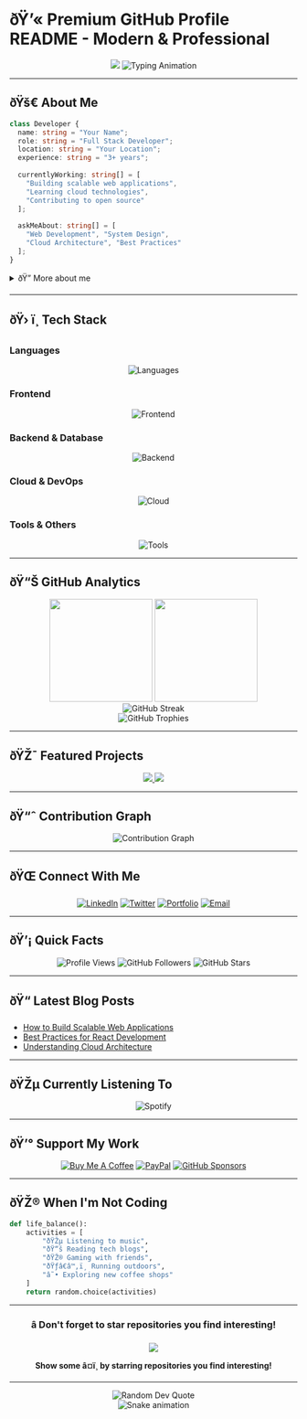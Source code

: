 # ðŸ’« Premium GitHub Profile README - Modern & Professional

<div align="center">

<!-- Dynamic Header with Clean Animation -->
<img src="https://capsule-render.vercel.app/api?type=waving&color=gradient&customColorList=6,11,20&height=200&section=header&text=YourName&fontSize=50&fontColor=fff&animation=fadeIn&fontAlign=50&desc=Full%20Stack%20Developer%20%7C%20Software%20Engineer&descSize=20&descAlign=50"/>

<!-- Professional Typing Animation -->
<img src="https://readme-typing-svg.demolab.com?font=Fira+Code&size=30&duration=3000&pause=1000&color=00D9FF&center=true&vCenter=true&width=600&height=100&lines=Welcome+to+my+Digital+Space+%F0%9F%91%8B;Full+Stack+Developer+%F0%9F%9A%80;Always+Learning+New+Technologies+%F0%9F%93%9A;Building+Amazing+Projects+%E2%9C%A8" alt="Typing Animation"/>

</div>

---

## ðŸš€ About Me

```typescript
class Developer {
  name: string = "Your Name";
  role: string = "Full Stack Developer";
  location: string = "Your Location";
  experience: string = "3+ years";
  
  currentlyWorking: string[] = [
    "Building scalable web applications",
    "Learning cloud technologies",
    "Contributing to open source"
  ];
  
  askMeAbout: string[] = [
    "Web Development", "System Design", 
    "Cloud Architecture", "Best Practices"
  ];
}
```

<details>
<summary>ðŸ” More about me</summary>

- ðŸ”­ Currently working on **NextGen Web Applications**
- ðŸŒ± Learning **Cloud Architecture** and **DevOps**
- ðŸ‘¯ Open to collaborate on **Open Source Projects**
- ðŸ’¬ Ask me about **React, Node.js, Python, AWS**
- ðŸ“« Reach me at: **your.email@domain.com**
- âš¡ Fun fact: **I love solving complex problems with simple solutions**

</details>

---

## ðŸ› ï¸ Tech Stack

### Languages
<p align="center">
  <img src="https://skillicons.dev/icons?i=js,ts,python,java,go,rust&theme=dark" alt="Languages" />
</p>

### Frontend
<p align="center">
  <img src="https://skillicons.dev/icons?i=react,vue,angular,nextjs,nuxt,svelte&theme=dark" alt="Frontend" />
</p>

### Backend & Database
<p align="center">
  <img src="https://skillicons.dev/icons?i=nodejs,express,django,fastapi,postgresql,mongodb&theme=dark" alt="Backend" />
</p>

### Cloud & DevOps
<p align="center">
  <img src="https://skillicons.dev/icons?i=aws,azure,docker,kubernetes,terraform,jenkins&theme=dark" alt="Cloud" />
</p>

### Tools & Others
<p align="center">
  <img src="https://skillicons.dev/icons?i=git,github,vscode,figma,linux,bash&theme=dark" alt="Tools" />
</p>

---

## ðŸ“Š GitHub Analytics

<div align="center">

<img height="180em" src="https://github-readme-stats.vercel.app/api?username=YourUsername&show_icons=true&count_private=true&theme=tokyonight&hide_border=true&bg_color=0D1117&title_color=00D9FF&icon_color=00D9FF&text_color=FFFFFF"/>

<img height="180em" src="https://github-readme-stats.vercel.app/api/top-langs/?username=YourUsername&layout=compact&theme=tokyonight&hide_border=true&bg_color=0D1117&title_color=00D9FF&text_color=FFFFFF&langs_count=8"/>

</div>

<div align="center">

<img src="https://github-readme-streak-stats.herokuapp.com/?user=YourUsername&theme=tokyonight&hide_border=true&background=0D1117&stroke=00D9FF&ring=00D9FF&fire=FF6B6B&currStreakLabel=00D9FF&sideLabels=FFFFFF&currStreakNum=FFFFFF&sideNums=FFFFFF&dates=FFFFFF" alt="GitHub Streak"/>

</div>

<div align="center">
  <img src="https://github-profile-trophy.vercel.app/?username=YourUsername&theme=tokyonight&no-frame=true&no-bg=true&margin-w=4&row=1&column=6" alt="GitHub Trophies"/>
</div>

---

## ðŸŽ¯ Featured Projects

<div align="center">

<a href="https://github.com/YourUsername/project1">
  <img src="https://github-readme-stats.vercel.app/api/pin/?username=YourUsername&repo=project1&theme=tokyonight&hide_border=true&bg_color=0D1117&title_color=00D9FF&text_color=FFFFFF"/>
</a>

<a href="https://github.com/YourUsername/project2">
  <img src="https://github-readme-stats.vercel.app/api/pin/?username=YourUsername&repo=project2&theme=tokyonight&hide_border=true&bg_color=0D1117&title_color=00D9FF&text_color=FFFFFF"/>
</a>

</div>

---

## ðŸ“ˆ Contribution Graph

<div align="center">
  <img src="https://github-readme-activity-graph.vercel.app/graph?username=YourUsername&theme=tokyo-night&hide_border=true&bg_color=0D1117&color=00D9FF&line=00D9FF&point=FF6B6B&area=true&area_color=00D9FF" alt="Contribution Graph"/>
</div>

---

## ðŸŒ Connect With Me

<div align="center">

[![LinkedIn](https://img.shields.io/badge/LinkedIn-0077B5?style=for-the-badge&logo=linkedin&logoColor=white)](https://linkedin.com/in/yourusername)
[![Twitter](https://img.shields.io/badge/Twitter-1DA1F2?style=for-the-badge&logo=twitter&logoColor=white)](https://twitter.com/yourusername)
[![Portfolio](https://img.shields.io/badge/Portfolio-FF5722?style=for-the-badge&logo=google-chrome&logoColor=white)](https://yourportfolio.com)
[![Email](https://img.shields.io/badge/Email-D14836?style=for-the-badge&logo=gmail&logoColor=white)](mailto:your.email@domain.com)

</div>

---

## ðŸ’¡ Quick Facts

<div align="center">

![Profile Views](https://komarev.com/ghpvc/?username=YourUsername&label=Profile%20Views&color=00D9FF&style=for-the-badge)
![GitHub Followers](https://img.shields.io/github/followers/YourUsername?label=Followers&style=for-the-badge&color=00D9FF)
![GitHub Stars](https://img.shields.io/github/stars/YourUsername?label=Stars&style=for-the-badge&color=00D9FF)

</div>

---

## ðŸ“ Latest Blog Posts

<!-- BLOG-POST-LIST:START -->
- [How to Build Scalable Web Applications](https://yourblog.com/post1)
- [Best Practices for React Development](https://yourblog.com/post2)
- [Understanding Cloud Architecture](https://yourblog.com/post3)
<!-- BLOG-POST-LIST:END -->

---

## ðŸŽµ Currently Listening To

<div align="center">
  <img src="https://spotify-github-profile.vercel.app/api/view?uid=yourspotifyid&cover_image=true&theme=novatorem&show_offline=false&background_color=0d1117&interchange=false&bar_color=00d9ff&bar_color_cover=false" alt="Spotify"/>
</div>

---

## ðŸ’° Support My Work

<div align="center">

[![Buy Me A Coffee](https://img.shields.io/badge/Buy%20Me%20A%20Coffee-FFDD00?style=for-the-badge&logo=buy-me-a-coffee&logoColor=black)](https://buymeacoffee.com/yourusername)
[![PayPal](https://img.shields.io/badge/PayPal-00457C?style=for-the-badge&logo=paypal&logoColor=white)](https://paypal.me/yourusername)
[![GitHub Sponsors](https://img.shields.io/badge/GitHub%20Sponsors-EA4AAA?style=for-the-badge&logo=github-sponsors&logoColor=white)](https://github.com/sponsors/YourUsername)

</div>

---

## ðŸŽ® When I'm Not Coding

```python
def life_balance():
    activities = [
        "ðŸŽµ Listening to music",
        "ðŸ“š Reading tech blogs",
        "ðŸŽ® Gaming with friends", 
        "ðŸƒâ€â™‚ï¸ Running outdoors",
        "â˜• Exploring new coffee shops"
    ]
    return random.choice(activities)
```

---

<div align="center">

### â­ Don't forget to star repositories you find interesting!

<img src="https://capsule-render.vercel.app/api?type=waving&color=gradient&customColorList=6,11,20&height=100&section=footer&animation=fadeIn"/>

**Show some â¤ï¸ by starring repositories you find interesting!**

</div>

---

<div align="center">
  <img src="https://quotes-github-readme.vercel.app/api?type=horizontal&theme=tokyonight" alt="Random Dev Quote"/>
</div>

<!-- Snake eating my contributions -->
<div align="center">
  <img src="https://raw.githubusercontent.com/YourUsername/YourUsername/output/github-contribution-grid-snake.svg" alt="Snake animation" />
</div>

